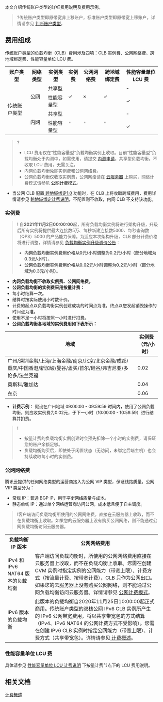 本文介绍传统账户类型的详细费用说明及费用示例。
>?传统账户类型即原带宽非上移账户，标准账户类型即原带宽上移账户，详情请参见 [判断账户类型](https://cloud.tencent.com/document/product/1199/49090#judge)。

## 费用组成
传统账户类型的负载均衡（CLB）费用涉及四项：CLB 实例费、公网网络费、跨地域绑定费、性能容量单位 LCU 费。
<table>
<tr>
<th>账户类型 </th>
<th>网络类型 </th>
<th>实例类型 </th>
<th>实例费 </th>
<th>公网网络费 </th>
<th>跨地域绑定费 </th>
<th>性能容量单位 LCU 费</th>
</tr>
<tr>
<td rowspan="4" width="15%">传统账户类型</td>
<td rowspan="2">公网 </td>
<td >共享型</td>
<td rowspan="2">&#10003; </td>
<td rowspan="2">× </td>
<td rowspan="2">&#10003; </td>
<td>-</td>
</tr>
<tr>
<td >性能容量型</td>
<td >&#10003; </td>
</tr>
<tr>
<td rowspan="2">内网 </td>
<td >共享型</td>
<td rowspan="2">-</td>
<td rowspan="2">- </td>
<td rowspan="2">-</td>
<td >-</td>
</tr>
<tr>
<td >性能容量型</td>
<td >&#10003; </td>
</tr>
</table>

>?
>+ LCU 费用仅在“性能容量型”负载均衡实例上收取。目前“性能容量型”负载均衡处于内测中，如需使用，请提交 [内测申请](https://cloud.tencent.com/apply/p/hf45esx99lf)。共享型负载均衡，不收取 LCU 费用，无需关注。
>+ 内网负载均衡免除实例费和公网网络费。
>+ 公网负载均衡仅收取实例费，公网网络请在 [云服务器](https://cloud.tencent.com/document/product/213/495) 上购买，网络计费模式请参见 [公网计费模式](https://cloud.tencent.com/document/product/213/10578)。
+ 当公网 CLB 配置<a href="https://cloud.tencent.com/document/product/214/12014"> 跨地域绑定1.0</a> 功能时，在 CLB 上将收取跨域费用，费用详情请参见 <a href="https://cloud.tencent.com/document/product/214/42936">跨地域绑定计费说明</a>，不配置则不收取，内网 CLB 不支持该功能。


### 实例费
>! 自**2021年11月2日00:00:00**起，所有负载均衡实例将进行架构升级，升级后所有实例将提供最大连接数5万、每秒新建连接数5000、每秒查询数（QPS）5000 的产品能力保障。为适应本次架构升级，CLB 部分计费价格将进行调整，详情请参见 [负载均衡实例升级调价公告](https://cloud.tencent.com/document/product/214/59398)：
>- **内网负载均衡实例费用价格从0元/小时调整为0.2元/小时（部分地域为0.3元/小时）**。
>- **公网负载均衡实例费用价格从0.02元/小时调整为0.2元/小时（部分地域为0.3元/小时）**。
>
- **内网负载均衡不收取实例费、公网网络费。**
- **公网负载均衡的实例费采用按量计费：**
 - 每小时结算一次。
 - 结算时按实际使用小时数计价。
 - 计费的起点以负载均衡实例创建成功的时间点为准，终点以您发起销毁操作的时间点为准。
 - 使用不足一小时将按照一小时进行扣费。
- **公网负载均衡各地域的实例费用如下表所示：**
 <table>
<thead>
<tr>
<th width="85%">地域</th>
<th width="15%">实例费<br>（元/小时）</th>
</tr>
</thead>
<tbody><tr>
<td>广州/深圳金融/上海/上海金融/南京/北京/北京金融/成都/重庆/中国香港/新加坡/曼谷/孟买/首尔/硅谷/弗吉尼亚/多伦多/法兰克福</td>
<td>0.02</td>
</tr>
<tr>
<td>莫斯科/雅加达</td>
<td>0.04</td>
</tr>
<tr>
<td>东京</td>
<td>0.06</td>
</tr>
</tbody></table>

- **计费示例**：
  假设在广州地域 09:00:00 - 09:59:59 时间内，使用了公网负载均衡，则应收实例费为0.02元，于下一小时（10:00:00 - 10:59:59）进行结算并扣费。
>!
>- 按量计费的负载均衡实例创建时会预先扣除一个小时的实例费，请保证您的账户余额足够。
>- 负载均衡购买后，即使处于闲置状态（无访问，未绑定后端主机）也会持续收取每小时的实例费。

### 公网网络费
腾讯云提供的任何网络类型的运营商接入为公网 VIP 类型，保证线路质量。公网 VIP 类型分为：
- 常规 IP：普通 BGP IP，用于平衡网络质量与成本。 
- 静态单线 IP：通过单个网络运营商访问公网，成本低且便于自主调度。
>!客户端访问负载均衡所使用的公网网络费，直接在云服务器上收取，而不在负载均衡上收取。如果您的云服务器上没有购买公网网络，则不能通过公网负载均衡访问云服务器。
>
<table>
<tr>
<th width="18%">负载均衡 IP 版本</th>
<th width="82%">公网网络费用</th>
</tr>
<tr>
<td>IPv4 和 IPv6 NAT64 版本的负载均衡</td>
<td>客户端访问负载均衡时，所使用的公网网络费用直接在云服务器上收取，而不在负载均衡上收取。您需在创建 CVM 实例时指定实例的公网能力（带宽上限）、计费方式（按流量计费、按带宽计费），CLB 只作为公网出口。如果您的云服务器上没有购买公网网络，则不能通过公网负载均衡访问云服务器。详情请参见 <a href="https://cloud.tencent.com/document/product/213/10578" target="_blank">公网计费模式</a>。</td>
</tr>
<tr>
<td>IPv6 版本的负载均衡</td>
<td> 此版本的负载均衡自2020年11月25日10:00:00起正式商用。传统账户类型的双栈公网 IPv6 CLB 实例所产生的 IPv6 公网带宽费用，将以共享带宽包的方式结算（IPv4、IPv6 NAT64 的公网计费方式不受影响）。您需在创建 IPv6 CLB 实例时指定公网能力（带宽上限）、计费方式（共享带宽包）。详情请参见<a href="https://cloud.tencent.com/document/product/684/15255" target="_blank"> 计费概述</a>。</td>
</tr>
</table>

### 性能容量单位 LCU 费
具体请参见 [性能容量单位 LCU 计费说明](https://cloud.tencent.com/document/product/214/58387) 下按量计费节点下的 LCU 费用说明。
## 相关文档
[计费概述](https://cloud.tencent.com/document/product/214/42934)

